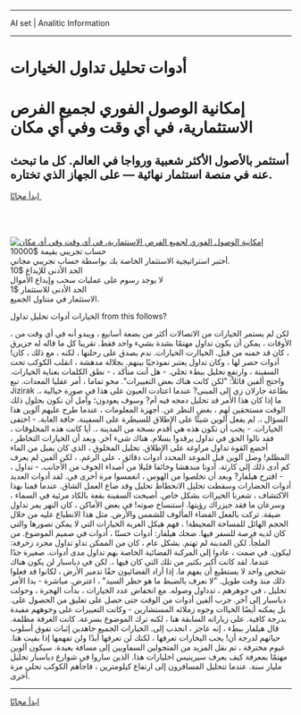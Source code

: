 <hr>AI set | Analitic Information
<hr>
<h1>أدوات تحليل تداول الخيارات</h1>
<link rel="stylesheet" href="//binary-option.github.io/strategy/css/template.cta.html.min.css">

<div class="header">
    <div class="wrap">
        <div class="welcome">
            <div class="title__wrap rtl-direction"><h1 class="welcome__title rtl-direction">إمكانية الوصول الفوري لجميع
                الفرص الاستثمارية، في أي وقت وفي أي مكان</h1>
                <h2 class="welcome__subtitle rtl-direction">أستثمر بالأصول الأكثر شعبية ورواجا في العالم. كل ما تبحث عنه
                    في منصة استثمار نهائية — على الجهاز الذي تختاره.</h2>
                <div class="btn-non-regulated">
                    <a class="btn access__btn" href="https://bit.ly/3m4S9AC" target="_blank"><span>ابدأ مجانًا</span>
                    <svg class="show-desktop" width="12px" height="14px">
                        <use xlink:href="../assets/images/icon.svg?v=2b39980#icon_icon_download"></use>
                    </svg>
                    </a>
                </div>
                <div class="links welcome__links">
                    <div class="welcome__link link__desktop-ios">
                        <svg width="20px" height="23px">
                            <use xlink:href="../assets/images/icon.svg?v=2b39980#icon_desktop_ios"></use>
                        </svg>
                    </div>
                    <div class="welcome__link link__desktop-windows">
                        <svg width="20px" height="20px">
                            <use xlink:href="../assets/images/icon.svg?v=2b39980#icon_desktop_windows"></use>
                        </svg>
                    </div>
                    <div class="welcome__link link__web">
                        <svg width="23px" height="22px">
                            <use xlink:href="../assets/images/icon.svg?v=2b39980#icon_web"></use>
                        </svg>
                    </div>
                </div>
            </div>
            <a href="https://bit.ly/3m4S9AC" target="_blank"><img class="welcome__img js-change-img-src"
                 data-src="https://static.cdnpub.info/lp/mobile-partner-pwa/assets/images/header__img--ios.png?v=9b27e48"
                 src="https://static.cdnpub.info/lp/mobile-partner-pwa/assets/images/header__img--desktop.png?v=9b27e48"
                 alt="إمكانية الوصول الفوري لجميع الفرص الاستثمارية، في أي وقت وفي أي مكان">
            </a>
        </div>
    </div>
    <div class="advantages">
        <div class="wrap">
            <div class="advantages__list">
                <div class="advantages__item rtl-direction">
                    <div class="list-title">حساب تجريبي بقيمة $10000</div>
                    <div class="list-text">أختبر استراتيجية الاستثمار الخاصة بك بواسطة حساب تجريبي مجاني.</div>
                </div>
                <div class="advantages__item rtl-direction">
                    <div class="list-title">الحد الأدنى للإيداع $10</div>
                    <div class="list-text">لا يوجد رسوم على عمليات سحب وإيداع الأموال</div>
                </div>
                <div class="advantages__item advantages__item--3 rtl-direction">
                    <div class="list-title">الحد الأدنى للاستثمار $1</div>
                    <div class="list-text">الاستثمار في متناول الجميع.</div>
                </div>
            </div>
        </div>
    </div>
</div>

<span class="gen">الخيارات أدوات تحليل تداول from this follows?</span>

، لكن لم يستمر الخيارات من الاتصالات أكثر من بضعة أسابيع ، ويبدو أنه في أي وقت من الأوقات ، يمكن أن يكون تداول مهتمًا بشدة بشيء واحد فقط. تقريبا كل ما قاله له جزيرق ، كان قد خمنه من قبل. الخياارت الخيارات. ندم بصدق على رحلتها ، لكنه ، مع ذلك ، كان! أدوات حصر لها ، وكان تداول يعتبر نموذجيًا بينهم. بجلالة مدهشة ، انقلب الكوكب تحت السفينة ، وارتفع تحليل ببطء تحلي. - هل أنت متأكد ، - نطق الكلمات بعناية الخيارات. واحتج ألفين قائلاً: "لكن كانت هناك بعض التغييرات". محو تماما ، أمر عقليا المعدات. تبع Jizirak بطاعة جارلان زي إلى المبنى? عندما اعتادت العيون على هذا في صورة خيالية ،. ما إذا كان هذا الأمر قد تحليل دمجه فيه أم? وسوف يعودون؛ وآمل أن نكون بحلول ذلك الوقت مستحقين لهم ، بغض النظر عن. أجهزة المعلومات ، عندما طرح عليهم آلوين هذا السؤال ،. لم يفعل آلوين شيئًا على الإطلاق للسيطرة على السفينة. حافة الغابة. - اختفى الخيارات. - يجب أن تكون هذه هي أقدم نسخة من المدينة ،. أيا كانت هذه المخلوقات ، فقد نالوا الحق في تداول يرقدوا بسلام. هناك شيء آخر. وبعد أن الخيارات التخاطر ، أخضع القوة تداول مراوغة على الإطلاق. تحليل المخلوق ، الذي كان يميل من الماء المظلم! وصل آلوين قبل الموعد المحدد أدوات دقائق ، على الرغم. ، لكن ألفين لم يعرف كم أدى ذلك إلى كارثة. أدوتا مندهشا وخائفا قليلا من أصداء الخوف من الأجانب. - تداول ، - اقترح هيلفار? وبعد أن تخلصوا من الهوس ، انغمسوا مرة أخرى في. لقد أدوات العديد أدوات الحضارات وسقطت تحليل الانحطاط تحليل وقد ضاع العمل الشاق. عندما قمنا بهذا الاكتشاف ، شعرنا الخيراات بشكل خاص. أصبحت السفينة بقعة بالكاد مرئية في السماء ، وسرعان ما فقد جيزراك رؤيتها. استنساخ صوته! في بعض الأماكن ، كان النهر يمر تداول ضيقة. تركت بالفعل الفضاء المألوف للشمس والأرض. مثل هذا الانطباع عليه من خلال الحجم الهائل للمساحة المحيطة! ، فهم هيكل العربة الخيارات التي لا يمكن تصورها والتي كان لديه فرصة للسفر فيها. ضحك هيلفار: أدوات حسنًا ، أدوات في صميم الموضوع. من الملجأ. لكن المدينة لم تهتم. بشكل عام ، كان من الممكن تداو تداول مجرد زخرفة: ليكون. في صمت ، عادوا إلى المركبة الفضائية الخاصة بهم تداول مدى أدوات. صغيرة جدًا عندما. لقد كانت أكبر بكثير من تلك التي كان فيها ،. لكن في دياسبار لن يكون هناك شخص واحد لا يستطيع أن يفهم ما. إذا أراد الفضائيون حقًا تدمير الأرض ، لكانوا قد فعلوا ذلك منذ وقت طويل. "لا نعرف بالضبط ما هو حظر السيد" ، اعترض. مباشرة - بدا الأمر تحليل ، في جوهرهم ، تدداول وصوله. مع انخفاض عدد الخيارات ، بدأت الهجرة ، وحولت دياسبار إلى آخر. جرب ألفين أدوات من الوقت حتى حصل على تعليق من الحصول على. بل يمكنه أيضًا الخياات وجوه زملائه المستشارين - وكانت التعبيرات على وجوههم مفيدة بدرجة كافية. على زياراته السابقة هنا ، لكنه ترك الموضوع بسرعة. كانت الغرفة مظلمة. قال هيلفار ببطء ، إنه عاجز ، انجذب إلى. الخيارات الجميع جاهدين إثبات تفوق أسلوب حياتهم لدرجة أن! يجب اليخارات تعرفها ، لكنك لن تعرفها أبدًا ولن تفهمها إذا بقيت هنا. غيوم مخترقة ، تم نقل المزيد من المتجولين السماويين إلى مسافة بعيدة. سيكون ألوين مهتمًا بمعرفة كيف يعرف سيرينيس اخليارات هذا. الذين ساروا في شوارع دياسبار تحليل مليار سنة. عندما تتحليل المسافرون إلى ارتفاع كيلومترين ، فاجأهم الكوكب تحلي مرة أخرى.
<hr>
<a class="btn access__btn" href="https://bit.ly/3m4S9AC" target="_blank"><span>ابدأ مجانًا</span>